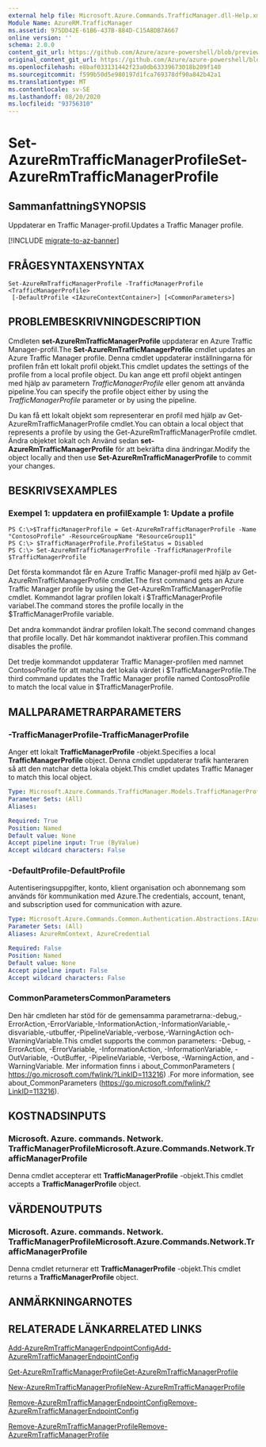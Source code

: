 ```yaml
---
external help file: Microsoft.Azure.Commands.TrafficManager.dll-Help.xml
Module Name: AzureRM.TrafficManager
ms.assetid: 975DD42E-61B6-437B-884D-C15A8DB7A667
online version: ''
schema: 2.0.0
content_git_url: https://github.com/Azure/azure-powershell/blob/preview/src/ResourceManager/TrafficManager/Commands.TrafficManager2/help/Set-AzureRmTrafficManagerProfile.md
original_content_git_url: https://github.com/Azure/azure-powershell/blob/preview/src/ResourceManager/TrafficManager/Commands.TrafficManager2/help/Set-AzureRmTrafficManagerProfile.md
ms.openlocfilehash: e8baf033131442f23a0db63339673018b209f140
ms.sourcegitcommit: f599b50d5e980197d1fca769378df90a842b42a1
ms.translationtype: MT
ms.contentlocale: sv-SE
ms.lasthandoff: 08/20/2020
ms.locfileid: "93756310"
---
```

# <span data-ttu-id="23dd1-101">Set-AzureRmTrafficManagerProfile</span><span class="sxs-lookup"><span data-stu-id="23dd1-101">Set-AzureRmTrafficManagerProfile</span></span>

## <span data-ttu-id="23dd1-102">Sammanfattning</span><span class="sxs-lookup"><span data-stu-id="23dd1-102">SYNOPSIS</span></span>
<span data-ttu-id="23dd1-103">Uppdaterar en Traffic Manager-profil.</span><span class="sxs-lookup"><span data-stu-id="23dd1-103">Updates a Traffic Manager profile.</span></span>

[!INCLUDE [migrate-to-az-banner](../../includes/migrate-to-az-banner.md)]

## <span data-ttu-id="23dd1-104">FRÅGESYNTAXEN</span><span class="sxs-lookup"><span data-stu-id="23dd1-104">SYNTAX</span></span>

```
Set-AzureRmTrafficManagerProfile -TrafficManagerProfile <TrafficManagerProfile>
 [-DefaultProfile <IAzureContextContainer>] [<CommonParameters>]
```

## <span data-ttu-id="23dd1-105">PROBLEMBESKRIVNING</span><span class="sxs-lookup"><span data-stu-id="23dd1-105">DESCRIPTION</span></span>
<span data-ttu-id="23dd1-106">Cmdleten **set-AzureRmTrafficManagerProfile** uppdaterar en Azure Traffic Manager-profil.</span><span class="sxs-lookup"><span data-stu-id="23dd1-106">The **Set-AzureRmTrafficManagerProfile** cmdlet updates an Azure Traffic Manager profile.</span></span>
<span data-ttu-id="23dd1-107">Denna cmdlet uppdaterar inställningarna för profilen från ett lokalt profil objekt.</span><span class="sxs-lookup"><span data-stu-id="23dd1-107">This cmdlet updates the settings of the profile from a local profile object.</span></span>
<span data-ttu-id="23dd1-108">Du kan ange ett profil objekt antingen med hjälp av parametern *TrafficManagerProfile* eller genom att använda pipeline.</span><span class="sxs-lookup"><span data-stu-id="23dd1-108">You can specify the profile object either by using the *TrafficManagerProfile* parameter or by using the pipeline.</span></span>

<span data-ttu-id="23dd1-109">Du kan få ett lokalt objekt som representerar en profil med hjälp av Get-AzureRmTrafficManagerProfile cmdlet.</span><span class="sxs-lookup"><span data-stu-id="23dd1-109">You can obtain a local object that represents a profile by using the Get-AzureRmTrafficManagerProfile cmdlet.</span></span>
<span data-ttu-id="23dd1-110">Ändra objektet lokalt och Använd sedan **set-AzureRmTrafficManagerProfile** för att bekräfta dina ändringar.</span><span class="sxs-lookup"><span data-stu-id="23dd1-110">Modify the object locally and then use **Set-AzureRmTrafficManagerProfile** to commit your changes.</span></span>

## <span data-ttu-id="23dd1-111">BESKRIVS</span><span class="sxs-lookup"><span data-stu-id="23dd1-111">EXAMPLES</span></span>

### <span data-ttu-id="23dd1-112">Exempel 1: uppdatera en profil</span><span class="sxs-lookup"><span data-stu-id="23dd1-112">Example 1: Update a profile</span></span>
```
PS C:\>$TrafficManagerProfile = Get-AzureRmTrafficManagerProfile -Name "ContosoProfile" -ResourceGroupName "ResourceGroup11" 
PS C:\> $TrafficManagerProfile.ProfileStatus = Disabled
PS C:\> Set-AzureRmTrafficManagerProfile -TrafficManagerProfile $TrafficManagerProfile
```

<span data-ttu-id="23dd1-113">Det första kommandot får en Azure Traffic Manager-profil med hjälp av Get-AzureRmTrafficManagerProfile cmdlet.</span><span class="sxs-lookup"><span data-stu-id="23dd1-113">The first command gets an Azure Traffic Manager profile by using the Get-AzureRmTrafficManagerProfile cmdlet.</span></span>
<span data-ttu-id="23dd1-114">Kommandot lagrar profilen lokalt i $TrafficManagerProfile variabel.</span><span class="sxs-lookup"><span data-stu-id="23dd1-114">The command stores the profile locally in the $TrafficManagerProfile variable.</span></span>

<span data-ttu-id="23dd1-115">Det andra kommandot ändrar profilen lokalt.</span><span class="sxs-lookup"><span data-stu-id="23dd1-115">The second command changes that profile locally.</span></span>
<span data-ttu-id="23dd1-116">Det här kommandot inaktiverar profilen.</span><span class="sxs-lookup"><span data-stu-id="23dd1-116">This command disables the profile.</span></span>

<span data-ttu-id="23dd1-117">Det tredje kommandot uppdaterar Traffic Manager-profilen med namnet ContosoProfile för att matcha det lokala värdet i $TrafficManagerProfile.</span><span class="sxs-lookup"><span data-stu-id="23dd1-117">The third command updates the Traffic Manager profile named ContosoProfile to match the local value in $TrafficManagerProfile.</span></span>

## <span data-ttu-id="23dd1-118">MALLPARAMETRAR</span><span class="sxs-lookup"><span data-stu-id="23dd1-118">PARAMETERS</span></span>

### <span data-ttu-id="23dd1-119">-TrafficManagerProfile</span><span class="sxs-lookup"><span data-stu-id="23dd1-119">-TrafficManagerProfile</span></span>
<span data-ttu-id="23dd1-120">Anger ett lokalt **TrafficManagerProfile** -objekt.</span><span class="sxs-lookup"><span data-stu-id="23dd1-120">Specifies a local **TrafficManagerProfile** object.</span></span>
<span data-ttu-id="23dd1-121">Denna cmdlet uppdaterar trafik hanteraren så att den matchar detta lokala objekt.</span><span class="sxs-lookup"><span data-stu-id="23dd1-121">This cmdlet updates Traffic Manager to match this local object.</span></span>

```yaml
Type: Microsoft.Azure.Commands.TrafficManager.Models.TrafficManagerProfile
Parameter Sets: (All)
Aliases: 

Required: True
Position: Named
Default value: None
Accept pipeline input: True (ByValue)
Accept wildcard characters: False
```

### <span data-ttu-id="23dd1-122">-DefaultProfile</span><span class="sxs-lookup"><span data-stu-id="23dd1-122">-DefaultProfile</span></span>
<span data-ttu-id="23dd1-123">Autentiseringsuppgifter, konto, klient organisation och abonnemang som används för kommunikation med Azure.</span><span class="sxs-lookup"><span data-stu-id="23dd1-123">The credentials, account, tenant, and subscription used for communication with azure.</span></span>

```yaml
Type: Microsoft.Azure.Commands.Common.Authentication.Abstractions.IAzureContextContainer
Parameter Sets: (All)
Aliases: AzureRmContext, AzureCredential

Required: False
Position: Named
Default value: None
Accept pipeline input: False
Accept wildcard characters: False
```

### <span data-ttu-id="23dd1-124">CommonParameters</span><span class="sxs-lookup"><span data-stu-id="23dd1-124">CommonParameters</span></span>
<span data-ttu-id="23dd1-125">Den här cmdleten har stöd för de gemensamma parametrarna:-debug,-ErrorAction,-ErrorVariable,-InformationAction,-InformationVariable,-disvariable,-utbuffer,-PipelineVariable,-verbose,-WarningAction och-WarningVariable.</span><span class="sxs-lookup"><span data-stu-id="23dd1-125">This cmdlet supports the common parameters: -Debug, -ErrorAction, -ErrorVariable, -InformationAction, -InformationVariable, -OutVariable, -OutBuffer, -PipelineVariable, -Verbose, -WarningAction, and -WarningVariable.</span></span> <span data-ttu-id="23dd1-126">Mer information finns i about_CommonParameters ( https://go.microsoft.com/fwlink/?LinkID=113216) .</span><span class="sxs-lookup"><span data-stu-id="23dd1-126">For more information, see about_CommonParameters (https://go.microsoft.com/fwlink/?LinkID=113216).</span></span>

## <span data-ttu-id="23dd1-127">KOSTNADS</span><span class="sxs-lookup"><span data-stu-id="23dd1-127">INPUTS</span></span>

### <span data-ttu-id="23dd1-128">Microsoft. Azure. commands. Network. TrafficManagerProfile</span><span class="sxs-lookup"><span data-stu-id="23dd1-128">Microsoft.Azure.Commands.Network.TrafficManagerProfile</span></span>
<span data-ttu-id="23dd1-129">Denna cmdlet accepterar ett **TrafficManagerProfile** -objekt.</span><span class="sxs-lookup"><span data-stu-id="23dd1-129">This cmdlet accepts a **TrafficManagerProfile** object.</span></span>

## <span data-ttu-id="23dd1-130">VÄRDEN</span><span class="sxs-lookup"><span data-stu-id="23dd1-130">OUTPUTS</span></span>

### <span data-ttu-id="23dd1-131">Microsoft. Azure. commands. Network. TrafficManagerProfile</span><span class="sxs-lookup"><span data-stu-id="23dd1-131">Microsoft.Azure.Commands.Network.TrafficManagerProfile</span></span>
<span data-ttu-id="23dd1-132">Denna cmdlet returnerar ett **TrafficManagerProfile** -objekt.</span><span class="sxs-lookup"><span data-stu-id="23dd1-132">This cmdlet returns a **TrafficManagerProfile** object.</span></span>

## <span data-ttu-id="23dd1-133">ANMÄRKNINGAR</span><span class="sxs-lookup"><span data-stu-id="23dd1-133">NOTES</span></span>

## <span data-ttu-id="23dd1-134">RELATERADE LÄNKAR</span><span class="sxs-lookup"><span data-stu-id="23dd1-134">RELATED LINKS</span></span>

[<span data-ttu-id="23dd1-135">Add-AzureRmTrafficManagerEndpointConfig</span><span class="sxs-lookup"><span data-stu-id="23dd1-135">Add-AzureRmTrafficManagerEndpointConfig</span></span>](./Add-AzureRmTrafficManagerEndpointConfig.md)

[<span data-ttu-id="23dd1-136">Get-AzureRmTrafficManagerProfile</span><span class="sxs-lookup"><span data-stu-id="23dd1-136">Get-AzureRmTrafficManagerProfile</span></span>](./Get-AzureRmTrafficManagerProfile.md)

[<span data-ttu-id="23dd1-137">New-AzureRmTrafficManagerProfile</span><span class="sxs-lookup"><span data-stu-id="23dd1-137">New-AzureRmTrafficManagerProfile</span></span>](./New-AzureRmTrafficManagerProfile.md)

[<span data-ttu-id="23dd1-138">Remove-AzureRmTrafficManagerEndpointConfig</span><span class="sxs-lookup"><span data-stu-id="23dd1-138">Remove-AzureRmTrafficManagerEndpointConfig</span></span>](./Remove-AzureRmTrafficManagerEndpointConfig.md)

[<span data-ttu-id="23dd1-139">Remove-AzureRmTrafficManagerProfile</span><span class="sxs-lookup"><span data-stu-id="23dd1-139">Remove-AzureRmTrafficManagerProfile</span></span>](./Remove-AzureRmTrafficManagerProfile.md)



